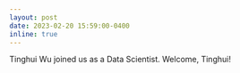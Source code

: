 ```yaml
---
layout: post
date: 2023-02-20 15:59:00-0400
inline: true
---
```


Tinghui Wu joined us as a Data Scientist. Welcome, Tinghui!